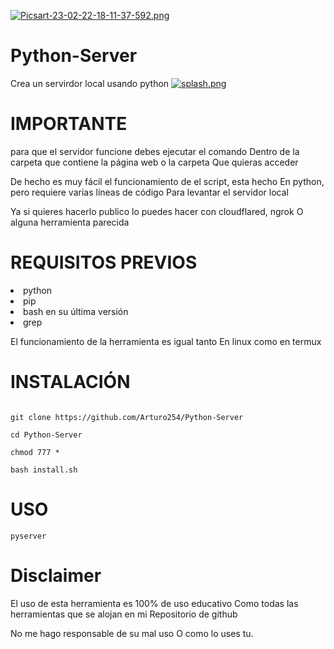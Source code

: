 [![Picsart-23-02-22-18-11-37-592.png](https://i.postimg.cc/cJbGqsDC/Picsart-23-02-22-18-11-37-592.png)](https://postimg.cc/JyZ2ZWCC)

# Python-Server
Crea un servirdor local usando python
[![splash.png](https://i.postimg.cc/pdpX5c49/splash.png)](https://postimg.cc/t1GHLkXy)

# IMPORTANTE

para que el servidor funcione debes ejecutar el comando
Dentro de la carpeta que contiene la página web  o la carpeta
Que quieras acceder

De hecho es muy fácil el funcionamiento de el script, esta hecho
En python, pero requiere varias líneas de código
Para levantar el servidor local

Ya si quieres hacerlo publico lo puedes hacer con cloudflared, ngrok
O alguna herramienta parecida


# REQUISITOS PREVIOS

<li> python
<li> pip
<li> bash en su última versión
<li> grep

El funcionamiento de la herramienta es igual tanto
En linux como en termux

# INSTALACIÓN


```

git clone https://github.com/Arturo254/Python-Server

cd Python-Server

chmod 777 *

bash install.sh

``` 


# USO 
```
pyserver 

``` 

# Disclaimer 

El uso de esta herramienta es 100% de uso educativo
Como todas las herramientas que se alojan en mi
Repositorio de github

No me hago responsable de su mal uso
O como lo uses tu. 
